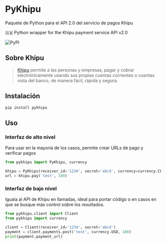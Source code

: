 # PyKhipu

Paquete de Python para el API 2.0 del servicio de pagos Khipu

🇬🇧 Python wrapper for the Khipu payment service API v2.0

![PyPI](https://img.shields.io/pypi/v/pykhipu)

## Sobre Khipu

> [Khipu](https://cl.khipu.com/page/introduccion) permite a las personas y empresas, pagar y cobrar electrónicamente usando sus propias cuentas corrientes o cuentas vista del banco, de manera fácil, rápida y segura. 

## Instalación

```bash
pip install pykhipu
```

## Uso

### Interfaz de alto nivel

Para usar en la mayoría de los casos, permite crear URLs de pago y verificar pagos

```python
from pykhipu import PyKhipu, currency

khipu = PyKhipu(receiver_id='1234', secret='abcd', currency=currency.CLP)
url = khipu.pay('test', 100)
```

### Interfaz de bajo nivel

Iguala al API de Khipu en llamadas, ideal para portar código o en casos en que se busque más control sobre los resultados.

```python
from pykhipu.client import Client
from pykhipu import currency

client = Client(receiver_id='1234', secret='abcd')
payment = client.payments.post('test', currency.USD, 100)
print(payment.payment_url)
```
